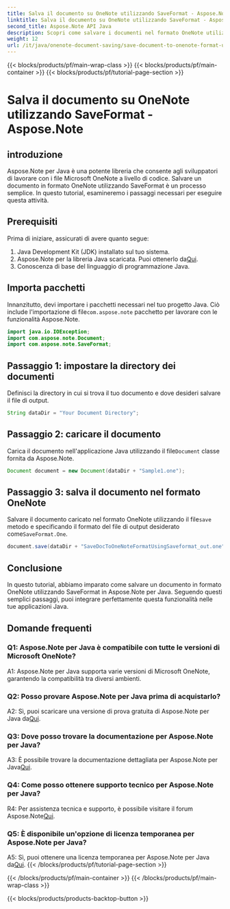 ```yaml
---
title: Salva il documento su OneNote utilizzando SaveFormat - Aspose.Note
linktitle: Salva il documento su OneNote utilizzando SaveFormat - Aspose.Note
second_title: Aspose.Note API Java
description: Scopri come salvare i documenti nel formato OneNote utilizzando Aspose.Note per Java. Segui questo tutorial passo passo per una perfetta integrazione nelle tue applicazioni Java.
weight: 12
url: /it/java/onenote-document-saving/save-document-to-onenote-format-using-saveformat/
---
```


{{< blocks/products/pf/main-wrap-class >}}
{{< blocks/products/pf/main-container >}}
{{< blocks/products/pf/tutorial-page-section >}}

# Salva il documento su OneNote utilizzando SaveFormat - Aspose.Note

## introduzione

Aspose.Note per Java è una potente libreria che consente agli sviluppatori di lavorare con i file Microsoft OneNote a livello di codice. Salvare un documento in formato OneNote utilizzando SaveFormat è un processo semplice. In questo tutorial, esamineremo i passaggi necessari per eseguire questa attività.

## Prerequisiti

Prima di iniziare, assicurati di avere quanto segue:

1. Java Development Kit (JDK) installato sul tuo sistema.
2.  Aspose.Note per la libreria Java scaricata. Puoi ottenerlo da[Qui](https://releases.aspose.com/note/java/).
3. Conoscenza di base del linguaggio di programmazione Java.

## Importa pacchetti

 Innanzitutto, devi importare i pacchetti necessari nel tuo progetto Java. Ciò include l'importazione di file`com.aspose.note` pacchetto per lavorare con le funzionalità Aspose.Note.

```java
import java.io.IOException;
import com.aspose.note.Document;
import com.aspose.note.SaveFormat;
```

## Passaggio 1: impostare la directory dei documenti

Definisci la directory in cui si trova il tuo documento e dove desideri salvare il file di output.

```java
String dataDir = "Your Document Directory";
```

## Passaggio 2: caricare il documento

 Carica il documento nell'applicazione Java utilizzando il file`Document` classe fornita da Aspose.Note.

```java
Document document = new Document(dataDir + "Sample1.one");
```

## Passaggio 3: salva il documento nel formato OneNote

Salvare il documento caricato nel formato OneNote utilizzando il file`save` metodo e specificando il formato del file di output desiderato come`SaveFormat.One`.

```java
document.save(dataDir + "SaveDocToOneNoteFormatUsingSaveformat_out.one", SaveFormat.One);
```

## Conclusione

In questo tutorial, abbiamo imparato come salvare un documento in formato OneNote utilizzando SaveFormat in Aspose.Note per Java. Seguendo questi semplici passaggi, puoi integrare perfettamente questa funzionalità nelle tue applicazioni Java.

## Domande frequenti

### Q1: Aspose.Note per Java è compatibile con tutte le versioni di Microsoft OneNote?

A1: Aspose.Note per Java supporta varie versioni di Microsoft OneNote, garantendo la compatibilità tra diversi ambienti.

### Q2: Posso provare Aspose.Note per Java prima di acquistarlo?

 A2: Sì, puoi scaricare una versione di prova gratuita di Aspose.Note per Java da[Qui](https://releases.aspose.com/).

### Q3: Dove posso trovare la documentazione per Aspose.Note per Java?

 A3: È possibile trovare la documentazione dettagliata per Aspose.Note per Java[Qui](https://reference.aspose.com/note/java/).

### Q4: Come posso ottenere supporto tecnico per Aspose.Note per Java?

 R4: Per assistenza tecnica e supporto, è possibile visitare il forum Aspose.Note[Qui](https://forum.aspose.com/c/note/28).

### Q5: È disponibile un'opzione di licenza temporanea per Aspose.Note per Java?

 A5: Sì, puoi ottenere una licenza temporanea per Aspose.Note per Java da[Qui](https://purchase.aspose.com/temporary-license/).
{{< /blocks/products/pf/tutorial-page-section >}}

{{< /blocks/products/pf/main-container >}}
{{< /blocks/products/pf/main-wrap-class >}}

{{< blocks/products/products-backtop-button >}}
